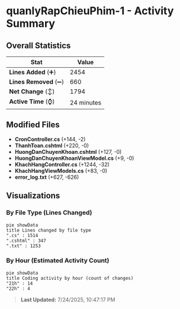 # quanlyRapChieuPhim-1 - Activity Summary 

## Overall Statistics

| Stat                   | Value                                                             |
| ---------------------- | ----------------------------------------------------------------- |
| **Lines Added** (➕)   | 2454                                          |
| **Lines Removed** (➖) | 660                                        |
| **Net Change** (↕)    | 1794                |
| **Active Time** (⌚)   | 24 minutes |


## Modified Files
- **CronController.cs** (+144, -2)
- **ThanhToan.cshtml** (+220, -0)
- **HuongDanChuyenKhoan.cshtml** (+127, -0)
- **HuongDanChuyenKhoanViewModel.cs** (+9, -0)
- **KhachHangController.cs** (+1244, -32)
- **KhachHangViewModels.cs** (+83, -0)
- **error_log.txt** (+627, -626)

## Visualizations

### By File Type (Lines Changed)

```mermaid
pie showData
title Lines changed by file type
".cs" : 1514
".cshtml" : 347
".txt" : 1253
```

### By Hour (Estimated Activity Count)

```mermaid
pie showData
title Coding activity by hour (count of changes)
"21h" : 14
"22h" : 4
```


> **Last Updated:** 7/24/2025, 10:47:17 PM